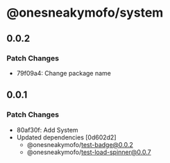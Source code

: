 # @onesneakymofo/system

## 0.0.2

### Patch Changes

- 79f09a4: Change package name

## 0.0.1

### Patch Changes

- 80af30f: Add System
- Updated dependencies [0d602d2]
  - @onesneakymofo/test-badge@0.0.2
  - @onesneakymofo/test-load-spinner@0.0.7
